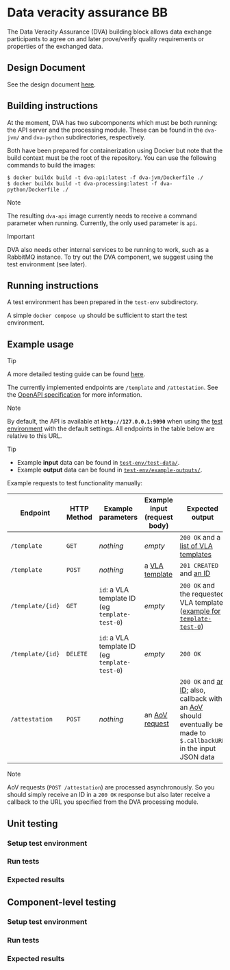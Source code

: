 # Data veracity assurance BB

The Data Veracity Assurance (DVA) building block allows data exchange participants to agree on and later prove/verify quality requirements or properties of the exchanged data.

## Design Document

See the design document [here](docs/design-document.md).

## Building instructions

At the moment, DVA has two subcomponents which must be both running: the API server and the processing module.
These can be found in the `dva-jvm/` and `dva-python` subdirectories, respectively.

Both have been prepared for containerization using Docker but note that the build context must be the root of the repository.
You can use the following commands to build the images:

```console
$ docker buildx build -t dva-api:latest -f dva-jvm/Dockerfile ./
$ docker buildx build -t dva-processing:latest -f dva-python/Dockerfile ./
```

> [!NOTE]
> The resulting `dva-api` image currently needs to receive a command parameter when running.
> Currently, the only used parameter is `api`.

> [!IMPORTANT]
> DVA also needs other internal services to be running to work, such as a RabbitMQ instance.
> To try out the DVA component, we suggest using the test environment (see later).

## Running instructions

A test environment has been prepared in the `test-env` subdirectory.

A simple `docker compose up` should be sufficient to start the test environment.

## Example usage

> [!TIP]
> A more detailed testing guide can be found [here](docs/testing.md).

The currently implemented endpoints are `/template` and `/attestation`.
See the [OpenAPI specification](docs/spec/openapi.yaml) for more information.

> [!NOTE]
> By default, the API is available at **`http://127.0.0.1:9090`** when using the [test environment](test-env/) with the default settings.
> All endpoints in the table below are relative to this URL.

> [!TIP]
> * Example **input** data can be found in [`test-env/test-data/`](test-env/test-data/).
> * Example **output** data can be found in [`test-env/example-outputs/`](test-env/example-outputs/).

Example requests to test functionality manually:

| Endpoint         | HTTP Method | Example parameters                             | Example input (request body)                                    | Expected output                                                                                                                                                                                                  |
|------------------|-------------|------------------------------------------------|-----------------------------------------------------------------|------------------------------------------------------------------------------------------------------------------------------------------------------------------------------------------------------------------|
| `/template`      | `GET`       | *nothing*                                      | *empty*                                                         | `200 OK` and a [list of VLA templates](test-env/example-outputs/template-get.json)                                                                                                                               |
| `/template`      | `POST`      | *nothing*                                      | a [VLA template](test-env/test-data/vla-template/template.json) | `201 CREATED` and [an ID](test-env/example-outputs/id-template.json)                                                                                                                                             |
| `/template/{id}` | `GET`       | `id`: a VLA template ID (eg `template-test-0`) | *empty*                                                         | `200 OK` and the requested VLA template ([example for `template-test-0`](test-env/example-outputs/template-id-get.json))                                                                                         |
| `/template/{id}` | `DELETE`    | `id`: a VLA template ID (eg `template-test-0`) | *empty*                                                         | `200 OK`                                                                                                                                                                                                         |
| `/attestation`   | `POST`      | *nothing*                                      | an [AoV request](test-env/test-data/aov/request-good.json)      | `200 OK` and [an ID](test-env/example-outputs/id-aov_request.json); also, callback with an [AoV](test-env/example-outputs/aov-callback.json) should eventually be made to `$.callbackURL` in the input JSON data |

> [!NOTE]
> AoV requests (`POST /attestation`) are processed asynchronously.
> So you should simply receive an ID in a `200 OK` response but also later receive a callback to the URL you specified from the DVA processing module.

## Unit testing
### Setup test environment
### Run tests
### Expected results

## Component-level testing
### Setup test environment
### Run tests
### Expected results
